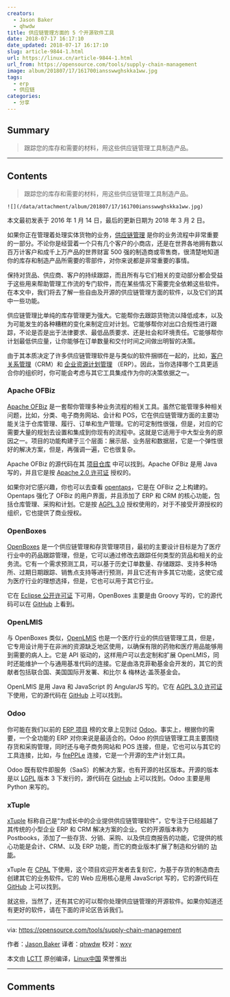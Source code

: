 ```yaml
---
creators:
  - Jason Baker
  - qhwdw
title: 供应链管理方面的 5 个开源软件工具
date: 2018-07-17 16:17:10
date_updated: 2018-07-17 16:17:10
slug: article-9844-1.html
url: https://linux.cn/article-9844-1.html
url_from: https://opensource.com/tools/supply-chain-management
image: album/201807/17/161700iansswwghskka1ww.jpg
tags:
  - erp
  - 供应链
categories:
  - 分享
---
```


## Summary

> 跟踪您的库存和需要的材料，用这些供应链管理工具制造产品。

***

<!-- more -->

## Contents

> 
> 跟踪您的库存和需要的材料，用这些供应链管理工具制造产品。
> 
> 
> 

`![](/data/attachment/album/201807/17/161700iansswwghskka1ww.jpg)`

本文最初发表于 2016 年 1 月 14 日，最后的更新日期为 2018 年 3 月 2 日。

如果你正在管理着处理实体货物的业务，[供应链管理](https://en.wikipedia.org/wiki/Supply_chain_management) 是你的业务流程中非常重要的一部分。不论你是经营着一个只有几个客户的小商店，还是在世界各地拥有数以百万计客户和成千上万产品的世界财富 500 强的制造商或零售商，很清楚地知道你的库存和制造产品所需要的零部件，对你来说都是非常重要的事情。

保持对货品、供应商、客户的持续跟踪，而且所有与它们相关的变动部分都会受益于这些用来帮助管理工作流的专门软件，而在某些情况下需要完全依赖这些软件。在本文中，我们将去了解一些自由及开源的供应链管理方面的软件，以及它们的其中一些功能。

供应链管理比单纯的库存管理更为强大。它能帮你去跟踪货物流以降低成本，以及为可能发生的各种糟糕的变化来制定应对计划。它能够帮你对出口合规性进行跟踪，不论是否是出于法律要求、最低品质要求、还是社会和环境责任。它能够帮你计划最低供应量，让你能够在订单数量和交付时间之间做出明智的决策。

由于其本质决定了许多供应链管理软件是与类似的软件捆绑在一起的，比如，[客户关系管理](https://opensource.com/business/14/7/top-5-open-source-crm-tools)（CRM）和 [企业资源计划管理](https://linux.cn/article-9785-1.html) （ERP）。因此，当你选择哪个工具更适合你的组织时，你可能会考虑与其它工具集成作为你的决策依据之一。

### Apache OFBiz

[Apache OFBiz](http://ofbiz.apache.org/) 是一套帮你管理多种业务流程的相关工具。虽然它能管理多种相关问题，比如，分类、电子商务网站、会计和 POS，它在供应链管理方面的主要功能关注于仓库管理、履行、订单和生产管理。它的可定制性很强，但是，对应的它需要大量的规划去设置和集成到你现有的流程中。这就是它适用于中大型业务的原因之一。项目的功能构建于三个层面：展示层、业务层和数据层，它是一个弹性很好的解决方案，但是，再强调一遍，它也很复杂。

Apache OFBiz 的源代码在其 [项目仓库](http://ofbiz.apache.org/source-repositories.html) 中可以找到。Apache OFBiz 是用 Java 写的，并且它是按 [Apache 2.0 许可证](http://www.apache.org/licenses/LICENSE-2.0) 授权的。

如果你对它感兴趣，你也可以去查看 [opentaps](http://www.opentaps.org/)，它是在 OFBiz 之上构建的。Opentaps 强化了 OFBiz 的用户界面，并且添加了 ERP 和 CRM 的核心功能，包括仓库管理、采购和计划。它是按 [AGPL 3.0](http://www.fsf.org/licensing/licenses/agpl-3.0.html) 授权使用的，对于不接受开源授权的组织，它也提供了商业授权。

### OpenBoxes

[OpenBoxes](http://openboxes.com/) 是一个供应链管理和存货管理项目，最初的主要设计目标是为了医疗行业中的药品跟踪管理，但是，它可以通过修改去跟踪任何类型的货品和相关的业务流。它有一个需求预测工具，可以基于历史订单数量、存储跟踪、支持多种场所、过期日期跟踪、销售点支持等进行预测，并且它还有许多其它功能，这使它成为医疗行业的理想选择，但是，它也可以用于其它行业。

它在 [Eclipse 公开许可证](http://opensource.org/licenses/eclipse-1.0.php) 下可用，OpenBoxes 主要是由 Groovy 写的，它的源代码可以在 [GitHub](https://github.com/openboxes/openboxes) 上看到。

### OpenLMIS

与 OpenBoxes 类似，[OpenLMIS](http://openlmis.org/) 也是一个医疗行业的供应链管理工具，但是，它专用设计用于在非洲的资源缺乏地区使用，以确保有限的药物和医疗用品能够用到需要的病人上。它是 API 驱动的，这样用户可以去定制和扩展 OpenLMIS，同时还能维护一个与通用基准代码的连接。它是由洛克菲勒基金会开发的，其它的贡献者包括联合国、美国国际开发署、和比尔 & 梅林达·盖茨基金会。

OpenLMIS 是用 Java 和 JavaScript 的 AngularJS 写的。它在 [AGPL 3.0 许可证](https://github.com/OpenLMIS/openlmis-ref-distro/blob/master/LICENSE) 下使用，它的源代码在 [GitHub](https://github.com/OpenLMIS/openlmis-ref-distro/blob/master/LICENSE) 上可以找到。

### Odoo

你可能在我们以前的 [ERP 项目](https://linux.cn/article-9785-1.html) 榜的文章上见到过 [Odoo](https://www.odoo.com/)。事实上，根据你的需要，一个全功能的 ERP 对你来说是最适合的。Odoo 的供应链管理工具主要围绕存货和采购管理，同时还与电子商务网站和 POS 连接，但是，它也可以与其它的工具连接，比如，与 [frePPLe](https://frepple.com/) 连接，它是一个开源的生产计划工具。

Odoo 既有软件即服务（SaaS）的解决方案，也有开源的社区版本。开源的版本是以 [LGPL](https://github.com/odoo/odoo/blob/9.0/LICENSE) 版本 3 下发行的，源代码在 [GitHub](https://github.com/odoo/odoo) 上可以找到。Odoo 主要是用 Python 来写的。

### xTuple

[xTuple](https://xtuple.com/) 标称自己是“为成长中的企业提供供应链管理软件”，它专注于已经超越了其传统的小型企业 ERP 和 CRM 解决方案的企业。它的开源版本称为 Postbooks，添加了一些存货、分销、采购、以及供应商报告的功能，它提供的核心功能是会计、CRM、以及 ERP 功能，而它的商业版本扩展了制造和分销的 [功能](https://xtuple.com/comparison-chart)。

xTuple 在 [CPAL](https://xtuple.com/products/license-options#cpal) 下使用，这个项目欢迎开发者去复刻它，为基于存货的制造商去创建其它的业务软件。它的 Web 应用核心是用 JavaScript 写的，它的源代码在 [GitHub](http://xtuple.github.io/) 上可以找到。

就这些，当然了，还有其它的可以帮你处理供应链管理的开源软件。如果你知道还有更好的软件，请在下面的评论区告诉我们。

---

via: <https://opensource.com/tools/supply-chain-management>

作者：[Jason Baker](https://opensource.com/users/jason-baker) 译者：[qhwdw](https://github.com/qhwdw) 校对：[wxy](https://github.com/wxy)

本文由 [LCTT](https://github.com/LCTT/TranslateProject) 原创编译，[Linux中国](https://linux.cn/) 荣誉推出

***

## Comments
